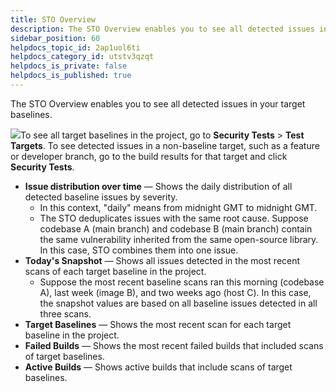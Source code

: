 ```yaml
---
title: STO Overview
description: The STO Overview enables you to see all detected issues in your target baselines.
sidebar_position: 60
helpdocs_topic_id: 2ap1uol6ti
helpdocs_category_id: utstv3qzqt
helpdocs_is_private: false
helpdocs_is_published: true
---
```


The STO Overview enables you to see all detected issues in your target baselines.

![](./static/sto-overview-06.png)To see all target baselines in the project, go to **Security Tests** > **Test Targets**. To see detected issues in a non-baseline target, such as a feature or developer branch, go to the build results for that target and click **Security Tests**.

* **Issue distribution over time** — Shows the daily distribution of all detected baseline issues by severity.
	+ In this context, "daily" means from midnight GMT to midnight GMT.
	+ The STO deduplicates issues with the same root cause. Suppose codebase A (main branch) and codebase B (main branch) contain the same vulnerability inherited from the same open-source library. In this case, STO combines them into one issue.
* **Today's Snapshot** — Shows all issues detected in the most recent scans of each target baseline in the project.
	+ Suppose the most recent baseline scans ran this morning (codebase A), last week (image B), and two weeks ago (host C). In this case, the snapshot values are based on all baseline issues detected in all three scans.
* **Target Baselines** — Shows the most recent scan for each target baseline in the project.
* **Failed Builds** — Shows the most recent failed builds that included scans of target baselines.
* **Active Builds** — Shows active builds that include scans of target baselines.

